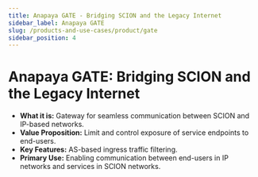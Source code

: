 ```yaml
---
title: Anapaya GATE - Bridging SCION and the Legacy Internet
sidebar_label: Anapaya GATE
slug: /products-and-use-cases/product/gate
sidebar_position: 4
---
```


# Anapaya GATE: Bridging SCION and the Legacy Internet

- **What it is:** Gateway for seamless communication between SCION and IP-based networks.
- **Value Proposition:** Limit and control exposure of service endpoints to end-users.
- **Key Features:** AS-based ingress traffic filtering.
- **Primary Use:** Enabling communication between end-users in IP networks and services in SCION networks.
